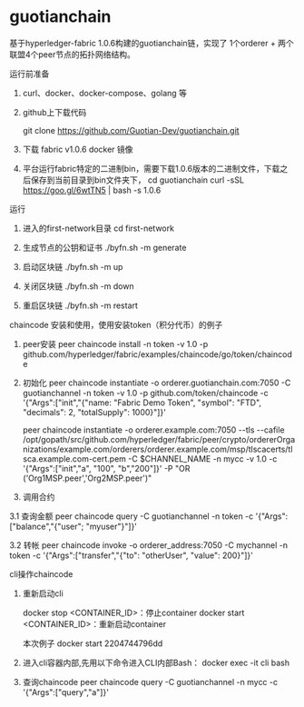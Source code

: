# guotianchain

基于hyperledger-fabric 1.0.6构建的guotianchain链，实现了 1个orderer + 两个联盟4个peer节点的拓扑网络结构。

运行前准备
1. curl、docker、docker-compose、golang 等

2. github上下载代码
   
   git clone https://github.com/Guotian-Dev/guotianchain.git

3. 下载 fabric v1.0.6 docker 镜像
  
4. 平台运行fabric特定的二进制bin，需要下载1.0.6版本的二进制文件，下载之后保存到当前目录到bin文件夹下，
   cd guotianchain
   curl -sSL https://goo.gl/6wtTN5 | bash -s 1.0.6


运行
1. 进入的first-network目录
   cd first-network

2. 生成节点的公钥和证书
   ./byfn.sh -m generate

3. 启动区块链
   ./byfn.sh -m up

4. 关闭区块链
   ./byfn.sh -m down

5. 重启区块链
   ./byfn.sh -m restart


chaincode 安装和使用，使用安装token（积分代币）的例子
1. peer安装
   peer chaincode install -n token -v 1.0 -p github.com/hyperledger/fabric/examples/chaincode/go/token/chaincode

2. 初始化
   peer chaincode instantiate -o orderer.guotianchain.com:7050  -C guotianchannel -n token -v 1.0 -p github.com/token/chaincode -c '{"Args":["init","{"name: "Fabric Demo Token", "symbol": "FTD", "decimals": 2, "totalSupply": 1000}"]}'

   peer chaincode instantiate -o orderer.example.com:7050 --tls --cafile /opt/gopath/src/github.com/hyperledger/fabric/peer/crypto/ordererOrganizations/example.com/orderers/orderer.example.com/msp/tlscacerts/tlsca.example.com-cert.pem -C $CHANNEL_NAME -n mycc -v 1.0 -c '{"Args":["init","a", "100", "b","200"]}' -P "OR ('Org1MSP.peer','Org2MSP.peer')"

3. 调用合约

3.1 查询金额
   peer chaincode query -C guotianchannel -n token -c '{"Args":["balance","{"user"; "myuser"}"]}'

3.2 转帐
   peer chaincode invoke -o orderer_address:7050 -C mychannel -n token -c '{"Args":["transfer","{"to": "otherUser", "value": 200}"]}'

cli操作chaincode
1. 重新启动cli
   
   docker stop <CONTAINER_ID>：停止container
   docker start <CONTAINER_ID>：重新启动container

   本次例子
   docker start 2204744796dd

2. 进入cli容器内部,先用以下命令进入CLI内部Bash：
   docker exec -it cli bash

3. 查询chaincode
   peer chaincode query -C guotianchannel -n mycc -c '{"Args":["query","a"]}'










